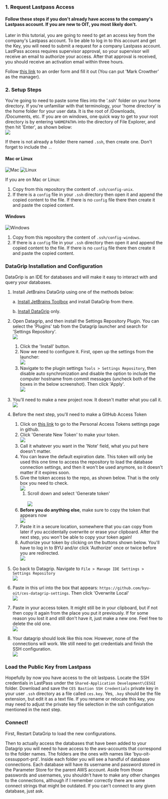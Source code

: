 ### 1. Request Lastpass Access
#### Follow these steps if you don't already have access to the company's Lastpass account. If you are new to OIT, you most likely don't.

Later in this tutorial, you are going to need to get an access key from the company's Lastpass account. To be able to log in to this account and get the Key, you will need to submit a request for a company Lastpass account. LastPass access requires supervisor approval, so your supervisor will receive an email to authorize your access. After that approval is received, you should receive an activation email within three hours.

Follow [this link](https://support.byu.edu/com.glideapp.servicecatalog_cat_item_view.do?v=1&sysparm_id=021710700f3fc300f431db0be1050ead&sysparm_link_parent=aaec8bf20a0a3c0e55139c86721d7da2&sysparm_catalog=e0d08b13c3330100c8b837659bba8fb4&sysparm_catalog_view=catalog_default&sysparm_view=text_search) to an order form and fill it out (You can put 'Mark Crowther' as the manager).

### 2. Setup Steps

You're going to need to paste some files into the '.ssh' folder on your home directory. If you're unfamiliar with that terminology, your 'home directory' is the home folder for your user data. It is the root of /Downloads, /Documents, etc. If you are on windows, one quick way to get to your root directory is by entering `%HOMEPATH%` into the directory of File Explorer, and then hit 'Enter', as shown below:
<br>![](./images/home-folder.png)

If there is not already a folder there named `.ssh`, then create one. Don't forget to include the `.`.


#### Mac or Linux

![Mac](./images/mac.png) ![Linux](./images/linux.png)

If you are on Mac or Linux:

1. Copy from this repository the content of `.ssh/config-unix`.
3. If there is a `config` file in your `.ssh` directory then open it and
   append the copied content to the file. If there is no `config` file
   there then create it and paste the copied content.

#### Windows

![Windows](./images/windows.png)

1. Copy from this repository the content of `.ssh/config-windows`.
2. If there is a `config` file in your `.ssh` directory then open it and
   append the copied content to the file. If there is no `config` file
   there then create it and paste the copied content.

### DataGrip Installation and Configuration

DataGrip is an IDE for databases and will make it easy to interact with
and query your databases.

1. Install JetBrains DataGrip using one of the methods below:

   a.
   [Install JetBrains Toolbox](https://www.jetbrains.com/toolbox-app/)
   and install DataGrip from there.

   b.
   [Install DataGrip](https://www.jetbrains.com/help/datagrip/installation-guide.html)
   only.


2. Open Datagrip, and then install the Settings Repository Plugin. You can select the 'Plugins' tab from the Datagrip launcher and search for 'Settings Repository'.
<br>![](./images/install-plugin.png)
   1. Click the 'Install' button. 
   2. Now we need to configure it. First, open up the settings from the launcher:
      <br>![](./images/step2-settings.png)
   3. Navigate to the plugin settings `Tools > Settings Repository`, then disable auto synchronization and disable the option to include the computer hostname from commit messages (uncheck both of the boxes in the below screenshot). Then click 'Apply'.
      <br>![](./images/settings-settings.png)
3. You'll need to make a new project now. It doesn't matter what you call it.
   <br>![](./images/new-project.png)
4. Before the next step, you'll need to make a GitHub Access Token
   1. Click on [this link](https://github.com/settings/tokens) to go to the Personal Access Tokens settings page in github.
   2. Click 'Generate New Token' to make your token.
   <br>![](./images/gen-new-token.png)
   3. Call it whatever you want in the 'Note' field, what you put here doesn't matter.
   4. You can leave the default expiration date. This token will only be used this one time to access the repository to load the database connection settings, and then it won't be used anymore, so it doesn't matter if it expires soon.
   5. Give the token access to the repo, as shown below. That is the only box you need to check.
      <br>![](./images/new-token.png)
      1. Scroll down and select 'Generate token'<br>
         <br>![](./images/generate.png)
   6. **Before you do anything else**, make sure to copy the token that appears now
      <br>![](./images/copy-token.png)
   7. Paste it in a secure location, somewhere that you can copy from later if you accidentally overwrite or erase your clipboard. After the next step, you won't be able to copy your token again!
   8. Authorize your token by clicking on the buttons shown below. You'll have to log in to BYU and/or click 'Authorize' once or twice before you are redirected.
   <br>![](./images/authorize-token.png)
5. Go back to Datagrip. Navigate to `File > Manage IDE Settings > Settings Repository`
   <br>![](./images/settings-repository-set.png)
6. Paste in this url into the box that appears: `https://github.com/byu-oit/ces-datagrip-settings`. Then click 'Overwrite Local'
<br>![](./images/paste-url.png)
7. Paste in your access token. It might still be in your clipboard, but if not then copy it again from the place you put it previously. If for some reason you lost it and still don't have it, just make a new one. Feel free to delete the old one.
<br>![](./images/paste-token.png)
8. Your datagrip should look like this now. However, none of the connections will work. We still need to get credentials and finish the SSH configuration.
<br>![](./images/loaded-dbs.png)

### Load the Public Key from Lastpass

Hopefully by now you have access to the oit lastpass. 
Locate the SSH credentials in LastPass under the `Shared-Application Development\CESGI` folder. Download and save the `CES Bastion SSH Credentials` private key in your user `.ssh` directory as a file called `ces.key`. Yes, `.key` should be the file extension, but edit it as a text file. If you rename or relocate this key, you may need to adjust the private key file selection in the ssh configuration mentioned in the next step.

### Connect!

First, Restart DataGrip to load the new configurations.

Then to actually access the databases that have been added to your Datagrip you will need to have access to the aws-accounts that correspond to the folder names. The folders are the ones with names like 'byu-oit-cessupport-prd'. Inside each folder you will see a handful of database connections. Each database will have its username and password stored in the Parameter Store for the parent AWS account. Aside from those passwords and usernames, you shouldn't have to make any other changes to the connections, although if I remember correctly there are some connect strings that might be outdated. If you can't connect to any given database, just ask.
